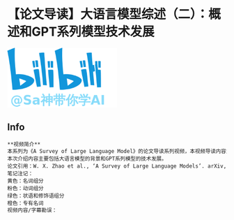 # 【论文导读】大语言模型综述（二）：概述和GPT系列模型技术发展

<img src="../../../../assets/sakura_logo.png" alt="Sa神带你学AI" width="50%">

## Info

```markdown
**视频简介** 
本系列为《A Survey of Large Language Model》的论文导读系列视频，本视频导读内容为论文的第二章，即Overview部分。
本次介绍内容主要包括大语言模型的背景和GPT系列模型的技术发展。  
论文引用：W. X. Zhao et al., ‘A Survey of Large Language Models’. arXiv, Nov. 24, 2023. doi: 10.48550/arXiv.2303.18223.  
笔记注记：
黄色：名词组分
粉色：动词组分
绿色：状语和修饰语组分
橙色：专有名词
视频内容/字幕勘误：  

```
